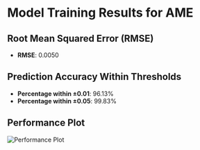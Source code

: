# Model Training Results for AME

## Root Mean Squared Error (RMSE)
- **RMSE**: 0.0050

## Prediction Accuracy Within Thresholds
- **Percentage within ±0.01**: 96.13%
- **Percentage within ±0.05**: 99.83%

## Performance Plot
![Performance Plot](../imgs/AME.png)
